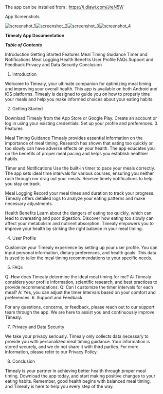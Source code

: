 
The app can be installed from  : https://i.diawi.com/JreN5W

App Screenshots

![screenshot_1](https://github.com/shikharr-ag/Timealy/assets/52531507/f6e094d1-4a4c-47a9-9aa2-c9d2b3fdec66)![screenshot_2](https://github.com/shikharr-ag/Timealy/assets/52531507/d4e9ea2d-3b3b-419a-94a0-d35d177aace1)![screenshot_3](https://github.com/shikharr-ag/Timealy/assets/52531507/57695d39-4792-4c86-992b-160043c68489)![screenshot_4](https://github.com/shikharr-ag/Timealy/assets/52531507/a3b888bd-ba1e-4f5b-ac20-fd39fd272054)


**Timealy App Documentation**

_**Table of Contents**_

Introduction
Getting Started
Features
Meal Timing Guidance
Timer and Notifications
Meal Logging
Health Benefits
User Profile
FAQs
Support and Feedback
Privacy and Data Security
Conclusion
1. Introduction

Welcome to Timealy, your ultimate companion for optimizing meal timing and improving your overall health. This app is available on both Android and iOS platforms. Timealy is designed to guide you on how to properly time your meals and help you make informed choices about your eating habits.

2. Getting Started

Download Timealy from the App Store or Google Play.
Create an account or log in using your existing credentials.
Set up your profile and preferences.
3. Features

Meal Timing Guidance
Timealy provides essential information on the importance of meal timing. Research has shown that eating too quickly or too slowly can have adverse effects on your health. The app educates you on the benefits of proper meal pacing and helps you establish healthier habits.

Timer and Notifications
Use the built-in timer to pace your meals correctly. The app sets ideal time intervals for various courses, ensuring you neither rush through nor drag out your meals. Receive timely notifications to help you stay on track.

Meal Logging
Record your meal times and duration to track your progress. Timealy offers detailed logs to analyze your eating patterns and make necessary adjustments.

Health Benefits
Learn about the dangers of eating too quickly, which can lead to overeating and poor digestion. Discover how eating too slowly can affect your metabolism and nutrient absorption. Timealy empowers you to improve your health by striking the right balance in your meal timing.

4. User Profile

Customize your Timealy experience by setting up your user profile. You can input personal information, dietary preferences, and health goals. This data is used to tailor the meal timing recommendations to your specific needs.

5. FAQs

Q: How does Timealy determine the ideal meal timing for me?
A: Timealy considers your profile information, scientific research, and best practices to provide recommendations.
Q: Can I customize the timer intervals for each meal?
A: Yes, you can adjust the timer intervals based on your comfort and preferences.
6. Support and Feedback

For any questions, concerns, or feedback, please reach out to our support team through the app. We are here to assist you and continuously improve Timealy.

7. Privacy and Data Security

We take your privacy seriously. Timealy only collects data necessary to provide you with personalized meal timing guidance. Your information is stored securely, and we do not share it with third parties. For more information, please refer to our Privacy Policy.

8. Conclusion

Timealy is your partner in achieving better health through proper meal timing. Download the app today, and start making positive changes to your eating habits. Remember, good health begins with balanced meal timing, and Timealy is here to help you every step of the way.
